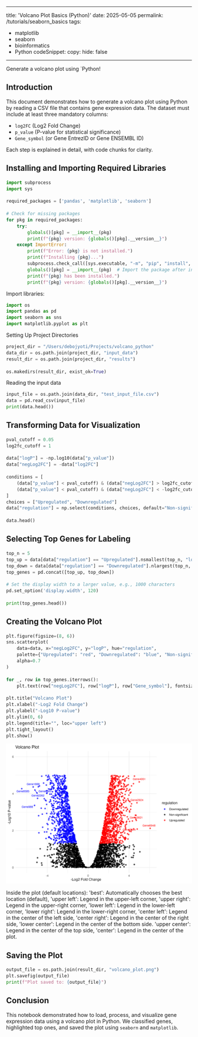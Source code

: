 
---
title: 'Volcano Plot Basics (Python)'
date: 2025-05-05
permalink: /tutorials/seaborn_basics
tags:
  - matplotlib
  - seaborn
  - bioinformatics
  - Python
codeSnippet:
  copy:
    hide: false
---

Generate a volcano plot using `Python!

## Introduction

This document demonstrates how to generate a volcano plot using
Python by reading a CSV file that contains gene expression data. The
dataset must include at least three mandatory columns:

-   `log2FC` (Log2 Fold Change)
-   `p_value` (P-value for statistical significance)
-   `Gene_symbol` (or Gene EntrezID or Gene ENSEMBL ID)

Each step is explained in detail, with code chunks for clarity.

## Installing and Importing Required Libraries
```python
import subprocess
import sys

required_packages = ['pandas', 'matplotlib', 'seaborn']

# Check for missing packages
for pkg in required_packages:
    try:
        globals()[pkg] = __import__(pkg)
        print(f"{pkg} version: {globals()[pkg].__version__}")
    except ImportError:
        print(f"Error: {pkg} is not installed.")
        print(f"Installing {pkg}...")
        subprocess.check_call([sys.executable, "-m", "pip", "install", pkg])
        globals()[pkg] = __import__(pkg)  # Import the package after installation
        print(f"{pkg} has been installed.")
        print(f"{pkg} version: {globals()[pkg].__version__}")

```

Import libraries:

```python
import os
import pandas as pd
import seaborn as sns
import matplotlib.pyplot as plt
```

Setting Up Project Directories
```python
project_dir = "/Users/debojyoti/Projects/volcano_python"
data_dir = os.path.join(project_dir, "input_data")
result_dir = os.path.join(project_dir, "results")

os.makedirs(result_dir, exist_ok=True)
```

Reading the input data
```python
input_file = os.path.join(data_dir, "test_input_file.csv")
data = pd.read_csv(input_file)
print(data.head())
```


## Transforming Data for Visualization
```python
pval_cutoff = 0.05
log2fc_cutoff = 1

data["logP"] = -np.log10(data["p_value"])
data["negLog2FC"] = -data["log2FC"]

conditions = [
    (data["p_value"] < pval_cutoff) & (data["negLog2FC"] > log2fc_cutoff),
    (data["p_value"] < pval_cutoff) & (data["negLog2FC"] < -log2fc_cutoff),
]
choices = ["Upregulated", "Downregulated"]
data["regulation"] = np.select(conditions, choices, default="Non-significant")

data.head()
```

## Selecting Top Genes for Labeling
```python
top_n = 5
top_up = data[data["regulation"] == "Upregulated"].nsmallest(top_n, "log2FC")
top_down = data[data["regulation"] == "Downregulated"].nlargest(top_n, "log2FC")
top_genes = pd.concat([top_up, top_down])

# Set the display width to a larger value, e.g., 1000 characters
pd.set_option('display.width', 120)

print(top_genes.head())
```

## Creating the Volcano Plot
```python
plt.figure(figsize=(8, 6))
sns.scatterplot(
    data=data, x="negLog2FC", y="logP", hue="regulation",
    palette={"Upregulated": "red", "Downregulated": "blue", "Non-significant": "black"},
    alpha=0.7
)

for _, row in top_genes.iterrows():
    plt.text(row["negLog2FC"], row["logP"], row["Gene_symbol"], fontsize=8, ha='right')

plt.title("Volcano Plot")
plt.xlabel("-Log2 Fold Change")
plt.ylabel("-Log10 P-value")
plt.ylim(0, 6)
plt.legend(title="", loc="upper left")
plt.tight_layout()
plt.show()
```
![](../images/volcano_plot.png)

Inside the plot (default locations): 
'best': Automatically chooses the best location (default), 
'upper left': Legend in the upper-left corner, 
'upper right': Legend in the upper-right corner, 
'lower left': Legend in the lower-left corner, 
'lower right': Legend in the lower-right corner, 
'center left': Legend in the center of the left side, 
'center right': Legend in the center of the right side, 
'lower center': Legend in the center of the bottom side.
'upper center': Legend in the center of the top side, 
'center': Legend in the center of the plot.

## Saving the Plot
```python
output_file = os.path.join(result_dir, "volcano_plot.png")
plt.savefig(output_file)
print(f"Plot saved to: {output_file}")
```

## Conclusion
This notebook demonstrated how to load, process, and visualize gene expression
data using a volcano plot in Python. We classified genes, highlighted top ones,
and saved the plot using `seaborn` and `matplotlib`.
